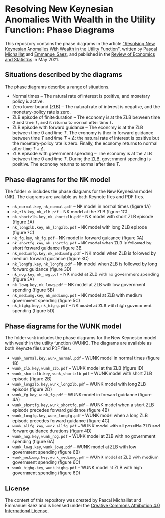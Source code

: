 # Resolving New Keynesian Anomalies With Wealth in the Utility Function: Phase Diagrams

This repository contains the phase diagrams in the article ["Resolving New Keynesian Anomalies With Wealth in the Utility Function"](https://pascalmichaillat.org/11/), written by [Pascal Michaillat](https://pascalmichaillat.org) and [Emmanuel Saez](https://eml.berkeley.edu/~saez/), and published in the [Review of Economics and Statistics](https://doi.org/10.1162/rest_a_00893) in May 2021.

## Situations described by the diagrams

The phase diagrams describe a range of situations.

+ Normal times – The natural rate of interest is positive, and monetary policy is active.
+ Zero lower bound (ZLB) – The natural rate of interest is negative, and the monetary-policy rate is zero.
+ ZLB episode of finite duration – The economy is at the ZLB between time 0 and time $T$, and it returns to normal after time $T$.
+ ZLB episode with forward guidance – The economy is at the ZLB between time 0 and time $T$. The economy is then in forward guidance between time $T$ and time $T + \Delta$: the natural rate of interest is positive but the monetary-policy rate is zero. Finally, the economy returns to normal after time $T + \Delta$. 
+ ZLB episode with government spending – The economy is at the ZLB between time 0 and time $T$. During the ZLB, government spending is positive. The economy returns to normal after time $T$.

## Phase diagrams for the NK model

The folder `nk` includes the phase diagrams for the New Keynesian model (NK). The diagrams are available as both Keynote files and PDF files.

+ `nk_normal.key`, `nk_normal.pdf` – NK model in normal times (figure 1A)
+ `nk_zlb.key`, `nk_zlb.pdf` – NK model at the ZLB (figure 1C)
+ `nk_shortzlb.key`, `nk_shortzlb.pdf` – NK model with short ZLB episode (figure 2A)
+ `nk_longzlb.key`, `nk_longzlb.pdf` – NK model with long ZLB episode (figure 2C)
+ `nk_fg.key`, `nk_fg.pdf` – NK model in forward guidance (figure 3A)
+ `nk_shortfg.key`, `nk_shortfg.pdf` – NK model when ZLB is followed by short forward guidance (figure 3B)
+ `nk_mediumfg.key`, `nk_mediumfg.pdf` – NK model when ZLB is followed by medium forward guidance (figure 3C)
+ `nk_longfg.key`, `nk_longfg.pdf` – NK model when ZLB is followed by long forward guidance (figure 3D)
+ `nk_nog.key`, `nk_nog.pdf` – NK model at ZLB with no government spending (figure 5A)
+ `nk_lowg.key`, `nk_lowg.pdf` – NK model at ZLB with low government spending (figure 5B)
+ `nk_mediumg.key`, `nk_mediumg.pdf` – NK model at ZLB with medium government spending (figure 5C)
+ `nk_highg.key`, `nk_highg.pdf` – NK model at ZLB with high government spending (figure 5D)

## Phase diagrams for the WUNK model

The folder `wunk` includes the phase diagrams for the New Keynesian model with wealth in the utility function (WUNK). The diagrams are available as both Keynote files and PDF files.

+ `wunk_normal.key`, `wunk_normal.pdf` – WUNK model in normal times (figure 1B)
+ `wunk_zlb.key`, `wunk_zlb.pdf` – WUNK model at the ZLB (figure 1D)
+ `wunk_shortzlb.key`, `wunk_shortzlb.pdf` – WUNK model with short ZLB episode (figure 2B)
+ `wunk_longzlb.key`, `wunk_longzlb.pdf` – WUNK model with long ZLB episode (figure 2D)
+ `wunk_fg.key`, `wunk_fg.pdf` – WUNK model in forward guidance (figure 4A)
+ `wunk_shortfg.key`, `wunk_shortfg.pdf` – WUNK model when a short ZLB episode precedes forward guidance (figure 4B)
+ `wunk_longfg.key`, `wunk_longfg.pdf` – WUNK model when a long ZLB episode precedes forward guidance (figure 4C)
+ `wunk_allfg.key`, `wunk_allfg.pdf` – WUNK model with all possible ZLB and forward guidance durations (figure 4D)
+ `wunk_nog.key`, `wunk_nog.pdf` – WUNK model at ZLB with no government spending (figure 6A)
+ `wunk_lowg.key`, `wunk_lowg.pdf` – WUNK model at ZLB with low government spending (figure 6B)
+ `wunk_mediumg.key`, `wunk_mediumg.pdf` – WUNK model at ZLB with medium government spending (figure 6C)
+ `wunk_highg.key`, `wunk_highg.pdf` – WUNK model at ZLB with high government spending (figure 6D)

## License

The content of this repository was created by Pascal Michaillat and Emmanuel Saez and is licensed under the [Creative Commons Attribution 4.0 International License](http://creativecommons.org/licenses/by/4.0/).

